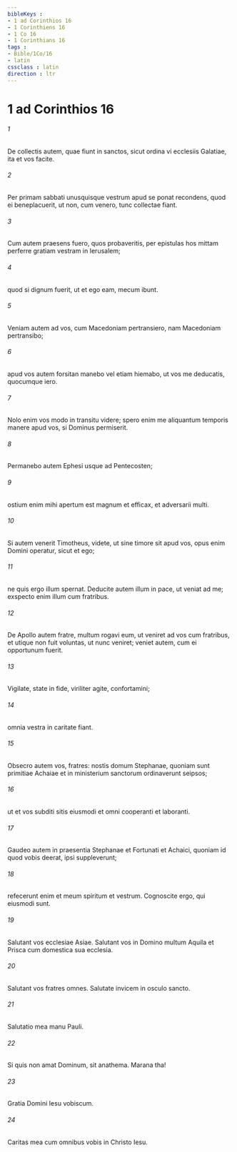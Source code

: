 ```yaml
---
bibleKeys : 
- 1 ad Corinthios 16
- 1 Corinthiens 16
- 1 Co 16
- 1 Corinthians 16
tags : 
- Bible/1Co/16
- latin
cssclass : latin
direction : ltr
---
```


# 1 ad Corinthios 16

###### 1
De collectis autem, quae fiunt in sanctos, sicut ordina vi ecclesiis Galatiae, ita et vos facite. 
###### 2
Per primam sabbati unusquisque vestrum apud se ponat recondens, quod ei beneplacuerit, ut non, cum venero, tunc collectae fiant. 
###### 3
Cum autem praesens fuero, quos probaveritis, per epistulas hos mittam perferre gratiam vestram in Ierusalem; 
###### 4
quod si dignum fuerit, ut et ego eam, mecum ibunt.
###### 5
Veniam autem ad vos, cum Macedoniam pertransiero, nam Macedoniam pertransibo; 
###### 6
apud vos autem forsitan manebo vel etiam hiemabo, ut vos me deducatis, quocumque iero. 
###### 7
Nolo enim vos modo in transitu videre; spero enim me aliquantum temporis manere apud vos, si Dominus permiserit. 
###### 8
Permanebo autem Ephesi usque ad Pentecosten; 
###### 9
ostium enim mihi apertum est magnum et efficax, et adversarii multi. 
###### 10
Si autem venerit Timotheus, videte, ut sine timore sit apud vos, opus enim Domini operatur, sicut et ego; 
###### 11
ne quis ergo illum spernat. Deducite autem illum in pace, ut veniat ad me; exspecto enim illum cum fratribus. 
###### 12
De Apollo autem fratre, multum rogavi eum, ut veniret ad vos cum fratribus, et utique non fuit voluntas, ut nunc veniret; veniet autem, cum ei opportunum fuerit.
###### 13
Vigilate, state in fide, viriliter agite, confortamini; 
###### 14
omnia vestra in caritate fiant. 
###### 15
Obsecro autem vos, fratres: nostis domum Stephanae, quoniam sunt primitiae Achaiae et in ministerium sanctorum ordinaverunt seipsos; 
###### 16
ut et vos subditi sitis eiusmodi et omni cooperanti et laboranti. 
###### 17
Gaudeo autem in praesentia Stephanae et Fortunati et Achaici, quoniam id quod vobis deerat, ipsi suppleverunt; 
###### 18
refecerunt enim et meum spiritum et vestrum. Cognoscite ergo, qui eiusmodi sunt.
###### 19
Salutant vos ecclesiae Asiae. Salutant vos in Domino multum Aquila et Prisca cum domestica sua ecclesia. 
###### 20
Salutant vos fratres omnes. Salutate invicem in osculo sancto.
###### 21
Salutatio mea manu Pauli. 
###### 22
Si quis non amat Dominum, sit anathema. Marana tha!
###### 23
Gratia Domini Iesu vobiscum. 
###### 24
Caritas mea cum omnibus vobis in Christo Iesu.

